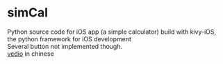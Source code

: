 simCal
=
Python source code for iOS app (a simple calculator) build with kivy-iOS, the python framework for iOS development<br>
Several button not implemented though.<br>
[vedio](https://www.youtube.com/watch?v=_ccM0i5HPy8) in chinese
